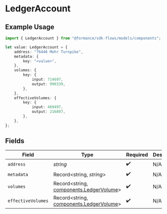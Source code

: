 # LedgerAccount

## Example Usage

```typescript
import { LedgerAccount } from "@formance/sdk-flows/models/components";

let value: LedgerAccount = {
    address: "76446 Mohr Turnpike",
    metadata: {
        key: "<value>",
    },
    volumes: {
        key: {
            input: 714697,
            output: 990339,
        },
    },
    effectiveVolumes: {
        key: {
            input: 469497,
            output: 216897,
        },
    },
};
```

## Fields

| Field                                                                              | Type                                                                               | Required                                                                           | Description                                                                        |
| ---------------------------------------------------------------------------------- | ---------------------------------------------------------------------------------- | ---------------------------------------------------------------------------------- | ---------------------------------------------------------------------------------- |
| `address`                                                                          | *string*                                                                           | :heavy_check_mark:                                                                 | N/A                                                                                |
| `metadata`                                                                         | Record<string, *string*>                                                           | :heavy_check_mark:                                                                 | N/A                                                                                |
| `volumes`                                                                          | Record<string, [components.LedgerVolume](../../models/components/ledgervolume.md)> | :heavy_check_mark:                                                                 | N/A                                                                                |
| `effectiveVolumes`                                                                 | Record<string, [components.LedgerVolume](../../models/components/ledgervolume.md)> | :heavy_check_mark:                                                                 | N/A                                                                                |